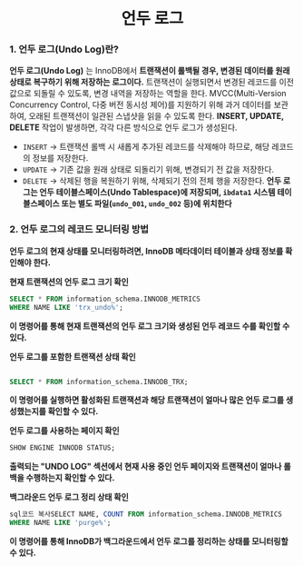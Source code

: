 <h1 align='center'>언두 로그</h1>

###  **1. 언두 로그(Undo Log)란?**

**언두 로그(Undo Log)** 는 InnoDB에서 **트랜잭션이 롤백될 경우, 변경된 데이터를 원래 상태로 복구하기 위해 저장하는 로그이다.** 트랜잭션이 실행되면서 변경된 레코드를 이전 값으로 되돌릴 수 있도록, 변경 내역을 저장하는 역할을 한다. MVCC(Multi-Version Concurrency Control, 다중 버전 동시성 제어)를 지원하기 위해 과거 데이터를 보관하여, 오래된 트랜잭션이 일관된 스냅샷을 읽을 수 있도록 한다.
  **INSERT, UPDATE, DELETE** 작업이 발생하면, 각각 다른 방식으로 언두 로그가 생성된다.

- `INSERT` → 트랜잭션 롤백 시 새롭게 추가된 레코드를 삭제해야 하므로, 해당 레코드의 정보를 저장한다.
- `UPDATE` → 기존 값을 원래 상태로 되돌리기 위해, 변경되기 전 값을 저장한다.
- `DELETE` → 삭제된 행을 복원하기 위해, 삭제되기 전의 전체 행을 저장한다.
   **언두 로그는 언두 테이블스페이스(Undo Tablespace)에 저장되며, `ibdata1` 시스템 테이블스페이스 또는 별도 파일(`undo_001`, `undo_002` 등)에 위치한다**

###  **2. 언두 로그의 레코드 모니터링 방법**

**언두 로그의 현재 상태를 모니터링하려면, InnoDB 메타데이터 테이블과 상태 정보를 확인해야 한다.**

 **현재 트랜잭션의 언두 로그 크기 확인**

```sql
SELECT * FROM information_schema.INNODB_METRICS 
WHERE NAME LIKE 'trx_undo%';
```

 **이 명령어를 통해 현재 트랜잭션의 언두 로그 크기와 생성된 언두 레코드 수를 확인할 수 있다.**

**언두 로그를 포함한 트랜잭션 상태 확인**

```sql

SELECT * FROM information_schema.INNODB_TRX;
```

**이 명령어를 실행하면 활성화된 트랜잭션과 해당 트랜잭션이 얼마나 많은 언두 로그를 생성했는지를 확인할 수 있다.**

 **언두 로그를 사용하는 페이지 확인**

```sql
SHOW ENGINE INNODB STATUS;
```

 **출력되는 "UNDO LOG" 섹션에서 현재 사용 중인 언두 페이지와 트랜잭션이 얼마나 롤백을 수행하는지 확인할 수 있다.**

**백그라운드 언두 로그 정리 상태 확인**

```sql
sql코드 복사SELECT NAME, COUNT FROM information_schema.INNODB_METRICS 
WHERE NAME LIKE 'purge%';
```

**이 명령어를 통해 InnoDB가 백그라운드에서 언두 로그를 정리하는 상태를 모니터링할 수 있다.**